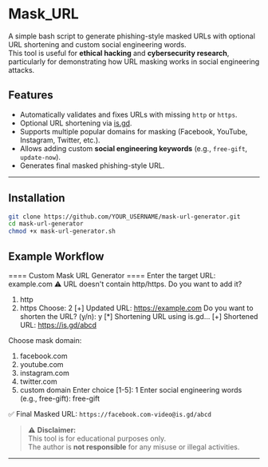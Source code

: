 # Mask_URL

A simple bash script to generate phishing-style masked URLs with optional URL shortening and custom social engineering words.  
This tool is useful for **ethical hacking** and **cybersecurity research**, particularly for demonstrating how URL masking works in social engineering attacks.


## Features
- Automatically validates and fixes URLs with missing `http` or `https`.
- Optional URL shortening via [is.gd](https://is.gd/).
- Supports multiple popular domains for masking (Facebook, YouTube, Instagram, Twitter, etc.).
- Allows adding custom **social engineering keywords** (e.g., `free-gift`, `update-now`).
- Generates final masked phishing-style URL.

---

## Installation
```bash
git clone https://github.com/YOUR_USERNAME/mask-url-generator.git
cd mask-url-generator
chmod +x mask-url-generator.sh
```
## Example Workflow
==== Custom Mask URL Generator ====
Enter the target URL: example.com
⚠️ URL doesn't contain http/https.
Do you want to add it?
1) http
2) https
Choose: 2
[+] Updated URL: https://example.com
Do you want to shorten the URL? (y/n): y
[*] Shortening URL using is.gd...
[+] Shortened URL: https://is.gd/abcd

Choose mask domain:
1) facebook.com
2) youtube.com
3) instagram.com
4) twitter.com
5) custom domain
Enter choice [1-5]: 1
Enter social engineering words (e.g., free-gift): free-gift

✅ Final Masked URL:
`https://facebook.com-video@is.gd/abcd`



> ⚠️ **Disclaimer:**  
> This tool is for educational purposes only.  
> The author is **not responsible** for any misuse or illegal activities.

---

